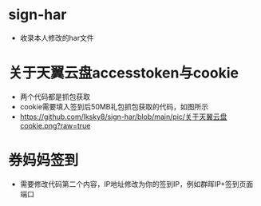 # sign-har
* 收录本人修改的har文件

# 关于天翼云盘accesstoken与cookie
* 两个代码都是抓包获取
* cookie需要填入签到后50MB礼包抓包获取的代码，如图所示
* https://github.com/lksky8/sign-har/blob/main/pic/关于天翼云盘cookie.png?raw=true

# 券妈妈签到
* 需要修改代码第二个内容，IP地址修改为你的签到IP，例如群晖IP+签到页面端口


